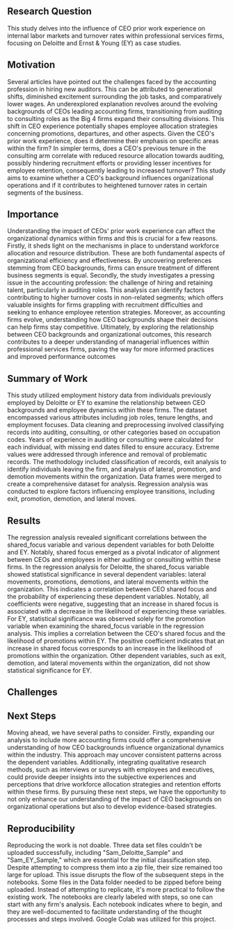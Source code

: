 ## Research Question
 This study delves into the influence of CEO prior work experience on internal labor markets and turnover rates within professional services firms, focusing on Deloitte and Ernst & Young (EY) as case studies. 

## Motivation
 Several articles have pointed out the challenges faced by the accounting profession in hiring new auditors. This can be attributed to generational shifts, diminished excitement surrounding the job tasks, and comparatively lower wages. An underexplored explanation revolves around the evolving backgrounds of CEOs leading accounting firms, transitioning from auditing to consulting roles as the Big 4 firms expand their consulting divisions. This shift in CEO experience potentially shapes employee allocation strategies concerning promotions, departures, and other aspects. Given the CEO's prior work experience, does it determine their emphasis on specific areas within the firm? In simpler terms, does a CEO's previous tenure in the consulting arm correlate with reduced resource allocation towards auditing, possibly hindering recruitment efforts or providing lesser incentives for employee retention, consequently leading to increased turnover? This study aims to examine whether a CEO's background influences organizational operations and if it contributes to heightened turnover rates in certain segments of the business.

## Importance
 Understanding the impact of CEOs' prior work experience can affect the organizational dynamics within firms and this is crucial for a few reasons. Firstly, it sheds light on the mechanisms in place to understand workforce allocation and resource distribution. These are both fundamental aspects of organizational efficiency and effectiveness. By uncovering preferences stemming from CEO backgrounds, firms can ensure treatment of different business segments is equal. Secondly, the study investigates a pressing issue in the accounting profession: the challenge of hiring and retaining talent, particularly in auditing roles. This analysis can identify factors contributing to higher turnover costs in non-related segments; which offers valuable insights for firms grappling with recruitment difficulties and seeking to enhance employee retention strategies. Moreover, as accounting firms evolve, understanding how CEO backgrounds shape their decisions can help firms stay competitive. Ultimately, by exploring the relationship between CEO backgrounds and organizational outcomes, this research contributes to a deeper understanding of managerial influences within professional services firms, paving the way for more informed practices and improved performance outcomes

## Summary of Work
 This study utilized employment history data from individuals previously employed by Deloitte or EY to examine the relationship between CEO backgrounds and employee dynamics within these firms. The dataset encompassed various attributes including job roles, tenure lengths, and employment focuses. Data cleaning and preprocessing involved classifying records into auditing, consulting, or other categories based on occupation codes. Years of experience in auditing or consulting were calculated for each individual, with missing end dates filled to ensure accuracy. Extreme values were addressed through inference and removal of problematic records. The methodology included classification of records, exit analysis to identify individuals leaving the firm, and analysis of lateral, promotion, and demotion movements within the organization. Data frames were merged to create a comprehensive dataset for analysis. 
Regression analysis was conducted to explore factors influencing employee transitions, including exit, promotion, demotion, and lateral moves.

## Results
 The regression analysis revealed significant correlations between the shared_focus variable and various dependent variables for both Deloitte and EY. Notably, shared focus emerged as a pivotal indicator of alignment between CEOs and employees in either auditing or consulting within these firms. In the regression analysis for Deloitte, the shared_focus variable showed statistical significance in several dependent variables: lateral movements, promotions, demotions, and lateral movements within the organization. This indicates a correlation between CEO shared focus and the probability of experiencing these dependent variables. Notably, all coefficients were negative, suggesting that an increase in shared focus is associated with a decrease in the likelihood of experiencing these variables. For EY, statistical significance was observed solely for the promotion variable when examining the shared_focus variable in the regression analysis. This implies a correlation between the CEO's shared focus and the likelihood of promotions within EY. The positive coefficient indicates that an increase in shared focus corresponds to an increase in the likelihood of promotions within the organization. Other dependent variables, such as exit, demotion, and lateral movements within the organization, did not show statistical significance for EY.

## Challenges 

## Next Steps
 Moving ahead, we have several paths to consider. Firstly, expanding our analysis to include more accounting firms could offer a comprehensive understanding of how CEO backgrounds influence organizational dynamics within the industry. This approach may uncover consistent patterns across the dependent variables. Additionally, integrating qualitative research methods, such as interviews or surveys with employees and executives, could provide deeper insights into the subjective experiences and perceptions that drive workforce allocation strategies and retention efforts within these firms. By pursuing these next steps, we have the opportunity to not only enhance our understanding of the impact of CEO backgrounds on organizational operations but also to develop evidence-based strategies.

## Reproducibility
 Reproducing the work is not doable. Three data set files couldn't be uploaded successfully, including "Sam_Deloitte_Sample" and "Sam_EY_Sample," which are essential for the initial classification step. Despite attempting to compress them into a zip file, their size remained too large for upload. This issue disrupts the flow of the subsequent steps in the notebooks. Some files in the Data folder needed to be zipped before being uploaded. Instead of attempting to replicate, it's more practical to follow the existing work. The notebooks are clearly labeled with steps, so one can start with any firm's analysis. Each notebook indicates where to begin, and they are well-documented to facilitate understanding of the thought processes and steps involved. Google Colab was utilized for this project.
